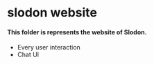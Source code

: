 # slodon website

#### This folder is represents the website of Slodon.
- Every user interaction
- Chat UI
